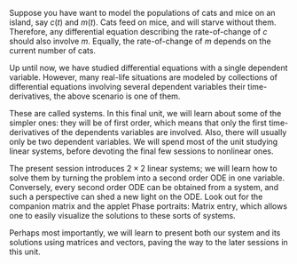 Suppose you have want to model the populations of cats and mice on an island, say $c(t)$ and $m(t)$. Cats feed on mice, and will starve without them. Therefore, any differential equation describing the rate-of-change of $c$ should also involve $m$. Equally, the rate-of-change of $m$ depends on the current number of cats.

Up until now, we have studied differential equations with a single dependent variable. However, many real-life situations are modeled by collections of differential equations involving several dependent variables  their time-derivatives, the above scenario is one of them.

These are called systems. In this final unit, we will learn about some of the simpler ones: they will be of first order, which means that only the first time-derivatives of the dependents variables are involved. Also, there will usually only be two dependent variables. We will spend most of the unit studying linear systems, before devoting the final few sessions to nonlinear ones.

The present session introduces $2 \times 2$ linear systems; we will learn how to solve them by turning the problem into a second order ODE in one variable. Conversely, every second order ODE can be obtained from a system, and such a perspective can shed a new light on the ODE. Look out for the companion matrix and the applet Phase portraits: Matrix entry, which allows one to easily visualize the solutions to these sorts of systems.

Perhaps most importantly, we will learn to present both our system and its solutions using matrices and vectors, paving the way to the later sessions in this unit.
